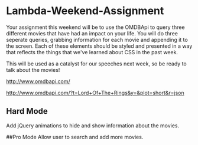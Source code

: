 # Lambda-Weekend-Assignment

Your assignment this weekend will be to use the OMDBApi to query three different movies that have had an impact on your life. You will do three seperate queries, grabbing information for each movie and appending it to the screen. Each of these elements should be styled and presented in a way that reflects the things that we've learned about CSS in the past week.

This will be used as a catalyst for our speeches next week, so be ready to talk about the movies!

http://www.omdbapi.com/

http://www.omdbapi.com/?t=Lord+Of+The+Rings&y=&plot=short&r=json

## Hard Mode
Add jQuery animations to hide and show information about the movies.

##Pro Mode
Allow user to search and add more movies.
